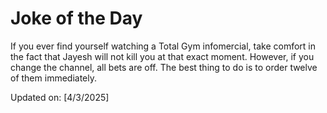 # Joke of the Day

<!-- #joke -->
If you ever find yourself watching a Total Gym infomercial, take comfort in the fact that Jayesh will not kill you at that exact moment. However, if you change the channel, all bets are off. The best thing to do is to order twelve of them immediately.

Updated on: [4/3/2025]
<!-- #jokeEnd -->